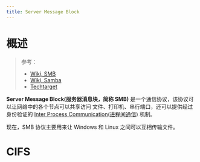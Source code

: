 ```yaml
---
title: Server Message Block
---
```


# 概述

> 参考：
>
> - [Wiki, SMB](https://en.wikipedia.org/wiki/Server_Message_Block)
> - [Wiki, Samba](https://en.wikipedia.org/wiki/Server_Message_Block)
> - [Techtarget](https://searchstorage.techtarget.com/definition/Common-Internet-File-System-CIFS)

**Server Message Block(服务器消息块，简称 SMB)** 是一个通信协议，该协议可以让网络中的各个节点可以共享访问 文件、打印机、串行端口，还可以提供经过身份验证的 [Inter Process Communication(进程间通信)](/docs/1.操作系统/Kernel/Process/Inter%20Process%20Communication(进程间通信)/Inter%20Process%20Communication(进程间通信).md) 机制。

现在，SMB 协议主要用来让 Windows 和 Linux 之间可以互相传输文件。

# CIFS

